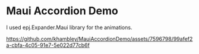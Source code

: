 # Maui Accordion Demo
I used epj.Expander.Maui library for the animations.


https://github.com/khambley/MauiAccordionDemo/assets/7596798/99afef2a-cbfa-4c05-91e7-5e022d77cb6f


